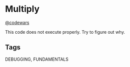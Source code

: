# Multiply

[@codewars](https://www.codewars.com/kata/50654ddff44f800200000004)

This code does not execute properly. Try to figure out why.

## Tags

DEBUGGING, FUNDAMENTALS
